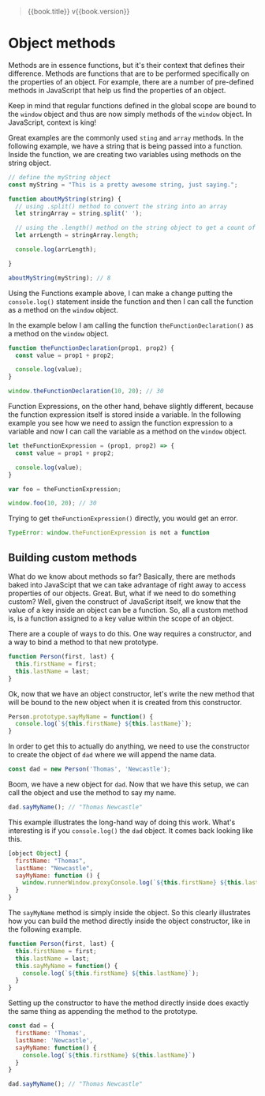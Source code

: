 > {{book.title}} v{{book.version}}

# Object methods

Methods are in essence functions, but it's their context that defines their difference. Methods are functions that are to be performed specifically on the properties of an object. For example, there are a number of pre-defined methods in JavaScript that help us find the properties of an object.

Keep in mind that regular functions defined in the global scope are bound to the `window` object and thus are now simply methods of the `window` object. In JavaScript, context is king!

Great examples are the commonly used `sting` and `array` methods. In the following example, we have a string that is being passed into a function. Inside the function, we are creating two variables using methods on the string object.

```js
// define the myString object
const myString = "This is a pretty awesome string, just saying.";

function aboutMyString(string) {
  // using .split() method to convert the string into an array
  let stringArray = string.split(' ');

  // using the .length() method on the string object to get a count of the substrings in the array
  let arrLength = stringArray.length;

  console.log(arrLength);

}

aboutMyString(myString); // 8
```

Using the Functions example above, I can make a change putting the `console.log()` statement inside the function and then I can call the function as a method on the `window` object.

In the example below I am calling the function `theFunctionDeclaration()` as a method on the `window` object.

```js
function theFunctionDeclaration(prop1, prop2) {
  const value = prop1 + prop2;

  console.log(value);
}

window.theFunctionDeclaration(10, 20); // 30
```

Function Expressions, on the other hand, behave slightly different, because the function expression itself is stored inside a variable. In the following example you see how we need to assign the function expression to a variable and now I can call the variable as a method on the `window` object.

```js
let theFunctionExpression = (prop1, prop2) => {
  const value = prop1 + prop2;

  console.log(value);
}

var foo = theFunctionExpression;

window.foo(10, 20); // 30
```

Trying to get `theFunctionExpression()` directly, you would get an error.

```js
TypeError: window.theFunctionExpression is not a function
```

## Building custom methods

What do we know about methods so far? Basically, there are methods baked into JavaScipt that we can take advantage of right away to access properties of our objects. Great. But, what if we need to do something custom? Well, given the construct of JavaScript itself, we know that the value of a key inside an object can be a function. So, all a custom method is, is a function assigned to a key value within the scope of an object.

There are a couple of ways to do this. One way requires a constructor, and a way to bind a method to that new prototype.

```js
function Person(first, last) {
  this.firstName = first;
  this.lastName = last;
}
```

Ok, now that we have an object constructor, let's write the new method that will be bound to the new object when it is created from this constructor.

```js
Person.prototype.sayMyName = function() {
  console.log(`${this.firstName} ${this.lastName}`);
}
```

In order to get this to actually do anything, we need to use the constructor to create the object of `dad` where we will append the name data.

```js
const dad = new Person('Thomas', 'Newcastle');
```

Boom, we have a new object for `dad`. Now that we have this setup, we can call the object and use the method to say my name.

```js
dad.sayMyName(); // "Thomas Newcastle"
```

This example illustrates the long-hand way of doing this work. What's interesting is if you `console.log()` the `dad` object. It comes back looking like this.

```js
[object Object] {
  firstName: "Thomas",
  lastName: "Newcastle",
  sayMyName: function () {
    window.runnerWindow.proxyConsole.log(`${this.firstName} ${this.lastName}`);
  }
}
```

The `sayMyName` method is simply inside the object. So this clearly illustrates how you can build the method directly inside the object constructor, like in the following example.

```js
function Person(first, last) {
  this.firstName = first;
  this.lastName = last;
  this.sayMyName = function() {
    console.log(`${this.firstName} ${this.lastName}`);
  }
}
```

Setting up the constructor to have the method directly inside does exactly the same thing as appending the method to the prototype.

```js
const dad = {
  firstName: 'Thomas',
  lastName: 'Newcastle',
  sayMyName: function() {
    console.log(`${this.firstName} ${this.lastName}`)
  }
}

dad.sayMyName(); // "Thomas Newcastle"
```
